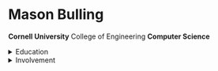 # Mason Bulling
**Cornell University** College of Engineering **Computer Science**


<details><summary>Education</summary>
    <div>
    
    <div>
    <img src="https://cmsv2-assets.apptegy.net/uploads/8730/logo/10189/HF-L-website-logo.png" width="82" height="82"/><h2>Honeoye Falls-Lima</h2>
    </div>

        
      
    <div>
    <img src="https://images.squarespace-cdn.com/content/v1/59ec1dc7268b9699fe3a82ce/1513186347267-H13W82BXHFWJI1DE8T6W/venn.png?format=1500w" width="82" height="82"/>
    </div>
    
    
    </div>
</details>



<details><summary>Involvement</summary>
    <div>
    
    <div>
    <img src="https://www.engineering.cornell.edu/themes/custom/cornell/assets/img/cornell_university-seal_red.svg" width="82" height="82"/> <h1>Cornell University</h1>
    </div>

        
      
    <div>
    <img src="https://images.squarespace-cdn.com/content/v1/59ec1dc7268b9699fe3a82ce/1513186347267-H13W82BXHFWJI1DE8T6W/venn.png?format=1500w" width="82" height="82"/> <h1>Cornell Data Science</h1>
    </div>
    
    
    </div>
</details>



